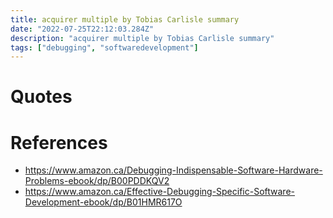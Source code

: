 ```yaml
---
title: acquirer multiple by Tobias Carlisle summary
date: "2022-07-25T22:12:03.284Z"
description: "acquirer multiple by Tobias Carlisle summary"
tags: ["debugging", "softwaredevelopment"]
---
```



# Quotes


# References
- https://www.amazon.ca/Debugging-Indispensable-Software-Hardware-Problems-ebook/dp/B00PDDKQV2
- https://www.amazon.ca/Effective-Debugging-Specific-Software-Development-ebook/dp/B01HMR617O
